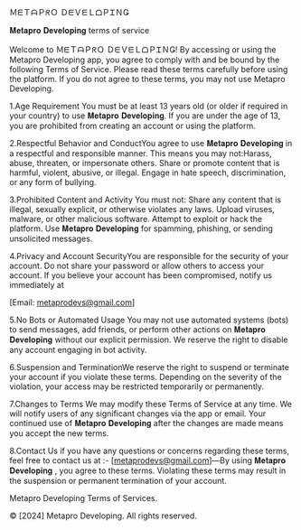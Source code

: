 
ＭᗴＴᗩＰᖇＯ ＤᗴＶᗴＬᗝＰᏆＮǤ

𝐌𝐞𝐭𝐚𝐩𝐫𝐨 𝐃𝐞𝐯𝐞𝐥𝐨𝐩𝐢𝐧𝐠 terms of service

Welcome to ＭᗴＴᗩＰᖇＯ ＤᗴＶᗴＬᗝＰᏆＮǤ! By accessing or using the Metapro Developing app, you agree to comply with and be bound by the following Terms of Service. 
Please read these terms carefully before using the platform. If you do not agree to these terms, you may not use Metapro Developing.

1.Age Requirement You must be at least 13 years old (or older if required in your country) to use 𝐌𝐞𝐭𝐚𝐩𝐫𝐨 𝐃𝐞𝐯𝐞𝐥𝐨𝐩𝐢𝐧𝐠.
If you are under the age of 13, you are prohibited from creating an account or using the platform.

2.Respectful Behavior and ConductYou agree to use 𝐌𝐞𝐭𝐚𝐩𝐫𝐨 𝐃𝐞𝐯𝐞𝐥𝐨𝐩𝐢𝐧𝐠 in a respectful and responsible manner.
This means you may not:Harass, abuse, threaten, or impersonate others.
Share or promote content that is harmful, violent, abusive, or illegal.
Engage in hate speech, discrimination, or any form of bullying.

3.Prohibited Content and Activity You must not: Share any content that is illegal, sexually explicit, or otherwise violates any laws.
Upload viruses, malware, or other malicious software. Attempt to exploit or hack the platform.
Use 𝐌𝐞𝐭𝐚𝐩𝐫𝐨 𝐃𝐞𝐯𝐞𝐥𝐨𝐩𝐢𝐧𝐠 for spamming, phishing, or sending unsolicited messages.

4.Privacy and Account SecurityYou are responsible for the security of your account. 
Do not share your password or allow others to access your account. 
If you believe your account has been compromised, notify us immediately at

[Email: metaprodevs@gmail.com]

5.No Bots or Automated Usage You may not use automated systems (bots) to send messages, add friends, or perform other actions on 𝐌𝐞𝐭𝐚𝐩𝐫𝐨 𝐃𝐞𝐯𝐞𝐥𝐨𝐩𝐢𝐧𝐠 without our explicit permission.
   We reserve the right to disable any account engaging in bot activity.

6.Suspension and TerminationWe reserve the right to suspend or terminate your account if you violate these terms.
  Depending on the severity of the violation, your access may be restricted temporarily or permanently.

7.Changes to Terms We may modify these Terms of Service at any time.
We will notify users of any significant changes via the app or email. 
Your continued use of 𝐌𝐞𝐭𝐚𝐩𝐫𝐨 𝐃𝐞𝐯𝐞𝐥𝐨𝐩𝐢𝐧𝐠 after the changes are made means you accept the new terms.

8.Contact Us if you have any questions or concerns regarding these terms, feel free to contact us at :-
[metaprodevs@gmail.com]—By using  𝐌𝐞𝐭𝐚𝐩𝐫𝐨 𝐃𝐞𝐯𝐞𝐥𝐨𝐩𝐢𝐧𝐠 , you agree to these terms. Violating these terms may result in the suspension or permanent termination of your account.

Metapro Developing Terms of Services.

© [2024] Metapro Developing. All rights reserved.










